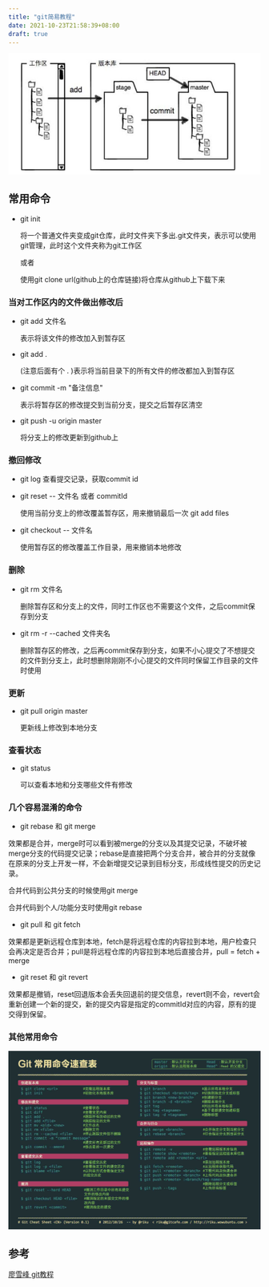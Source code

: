 ```yaml
---
title: "git简易教程"
date: 2021-10-23T21:58:39+08:00
draft: true
---
```


![git流程](https://github.com/Nixum/Java-Note/raw/master/Note/picture/git_flow.jpg)

## 常用命令

* git init

  将一个普通文件夹变成git仓库，此时文件夹下多出.git文件夹，表示可以使用git管理，此时这个文件夹称为git工作区
  
  或者
  
  使用git clone url(github上的仓库链接)将仓库从github上下载下来

### 当对工作区内的文件做出修改后
* git add 文件名

  表示将该文件的修改加入到暂存区

* git add . 

  (注意后面有个 . )表示将当前目录下的所有文件的修改都加入到暂存区

* git commit -m "备注信息"

  表示将暂存区的修改提交到当前分支，提交之后暂存区清空

* git push -u origin master

  将分支上的修改更新到github上

### 撤回修改
* git log 查看提交记录，获取commit id

* git reset -- 文件名 或者 commitId

  使用当前分支上的修改覆盖暂存区，用来撤销最后一次 git add files

* git checkout -- 文件名

  使用暂存区的修改覆盖工作目录，用来撤销本地修改

### 删除
* git rm 文件名

  删除暂存区和分支上的文件，同时工作区也不需要这个文件，之后commit保存到分支

* git rm -r --cached 文件夹名

  删除暂存区的修改，之后再commit保存到分支，如果不小心提交了不想提交的文件到分支上，此时想删除刚刚不小心提交的文件同时保留工作目录的文件时使用

### 更新

* git pull origin master

  更新线上修改到本地分支

### 查看状态
* git status

  可以查看本地和分支哪些文件有修改

### 几个容易混淆的命令

* git rebase 和 git merge

效果都是合并，merge时可以看到被merge的分支以及其提交记录，不破坏被merge分支的代码提交记录；rebase是直接把两个分支合并，被合并的分支就像在原来的分支上开发一样，不会新增提交记录到目标分支，形成线性提交的历史记录。

合并代码到公共分支的时候使用git merge

合并代码到个人/功能分支时使用git rebase

* git pull 和 git fetch

效果都是更新远程仓库到本地，fetch是将远程仓库的内容拉到本地，用户检查只会再决定是否合并；pull是将远程仓库的内容拉到本地后直接合并，pull = fetch + merge

* git reset 和 git revert

效果都是撤销，reset回退版本会丢失回退前的提交信息，revert则不会，revert会重新创建一个新的提交，新的提交内容是指定的commitId对应的内容，原有的提交得到保留。

### 其他常用命令  

![git命令](https://github.com/Nixum/Java-Note/raw/master/Note/picture/git_command.png)

## 参考

[廖雪峰 git教程](https://www.liaoxuefeng.com/wiki/0013739516305929606dd18361248578c67b8067c8c017b000 "")

